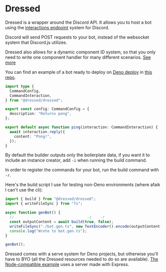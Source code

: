 # Dressed

Dressed is a wrapper around the Discord API. It allows you to host a bot using the
[interactions endpoint](https://discord.com/developers/docs/interactions/overview#configuring-an-interactions-endpoint-url)
system for Discord.

Discord will send POST requests to your bot, instead of the websocket system
that Discord.js utilizes.

Dressed also allows for a dynamic component ID system, so that you only
need to write one component handler for many different scenarios.
[See more](https://dressed.vercel.app/docs/components#dynamic-component-ids)

You can find an example of a bot ready to deploy on
[Deno deploy](https://deno.com/deploy) in
[this repo](https://github.com/Inbestigator/dressed-example).

```ts
import type {
  CommandConfig,
  CommandInteraction,
} from "@dressed/dressed";

export const config: CommandConfig = {
  description: "Returns pong",
};

export default async function ping(interaction: CommandInteraction) {
  await interaction.reply({
    content: "Pong!",
  });
}
```

By default the builder outputs only the boilerplate data, if you want it to
include an instance creator, add `-i` when running the build command.

In order to register the commands for your bot, run the build command with `-r`.

Here's the build script I use for testing non-Deno environments (where afaik I
can't use the cli):

```ts
import { build } from "@dressed/dressed";
import { writeFileSync } from "fs";

async function genBot() {
  //                                 -i    -r
  const outputContent = await build(true, false);
  writeFileSync("./bot.gen.ts", new TextEncoder().encode(outputContent));
  console.log("Wrote to bot.gen.ts");
}

genBot();
```

Dressed comes with a serve system for Deno projects, but otherwise you'll
have to BYO (all the Dressed resources needed to do so are available).
[The Node-compatible example](https://github.com/Inbestigator/dressed-example/tree/node)
uses a server made with Express.
